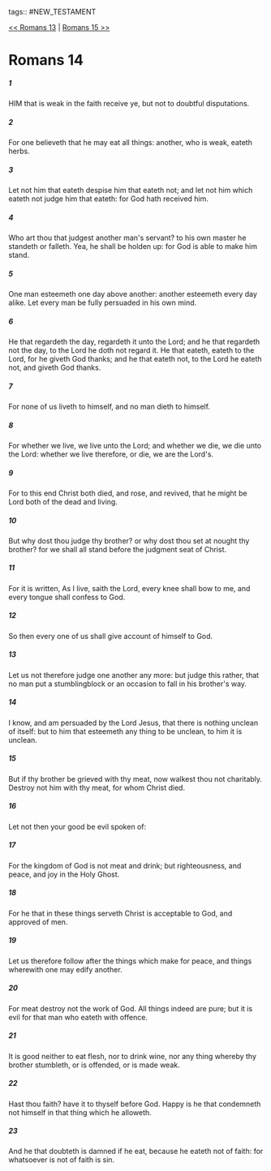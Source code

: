 tags:: #NEW_TESTAMENT

[<< Romans 13](NEW_TESTAMENT/06_Romans/Romans_13.md) | [Romans 15 >>](NEW_TESTAMENT/06_Romans/Romans_15.md)

# Romans 14

##### 1

HIM that is weak in the faith receive ye, but not to doubtful disputations.

##### 2

For one believeth that he may eat all things: another, who is weak, eateth herbs.

##### 3

Let not him that eateth despise him that eateth not; and let not him which eateth not judge him that eateth: for God hath received him.

##### 4

Who art thou that judgest another man's servant? to his own master he standeth or falleth. Yea, he shall be holden up: for God is able to make him stand.

##### 5

One man esteemeth one day above another: another esteemeth every day alike. Let every man be fully persuaded in his own mind.

##### 6

He that regardeth the day, regardeth it unto the Lord; and he that regardeth not the day, to the Lord he doth not regard it. He that eateth, eateth to the Lord, for he giveth God thanks; and he that eateth not, to the Lord he eateth not, and giveth God thanks.

##### 7

For none of us liveth to himself, and no man dieth to himself.

##### 8

For whether we live, we live unto the Lord; and whether we die, we die unto the Lord: whether we live therefore, or die, we are the Lord's.

##### 9

For to this end Christ both died, and rose, and revived, that he might be Lord both of the dead and living.

##### 10

But why dost thou judge thy brother? or why dost thou set at nought thy brother? for we shall all stand before the judgment seat of Christ.

##### 11

For it is written, As I live, saith the Lord, every knee shall bow to me, and every tongue shall confess to God.

##### 12

So then every one of us shall give account of himself to God.

##### 13

Let us not therefore judge one another any more: but judge this rather, that no man put a stumblingblock or an occasion to fall in his brother's way.

##### 14

I know, and am persuaded by the Lord Jesus, that there is nothing unclean of itself: but to him that esteemeth any thing to be unclean, to him it is unclean.

##### 15

But if thy brother be grieved with thy meat, now walkest thou not charitably. Destroy not him with thy meat, for whom Christ died.

##### 16

Let not then your good be evil spoken of:

##### 17

For the kingdom of God is not meat and drink; but righteousness, and peace, and joy in the Holy Ghost.

##### 18

For he that in these things serveth Christ is acceptable to God, and approved of men.

##### 19

Let us therefore follow after the things which make for peace, and things wherewith one may edify another.

##### 20

For meat destroy not the work of God. All things indeed are pure; but it is evil for that man who eateth with offence.

##### 21

It is good neither to eat flesh, nor to drink wine, nor any thing whereby thy brother stumbleth, or is offended, or is made weak.

##### 22

Hast thou faith? have it to thyself before God. Happy is he that condemneth not himself in that thing which he alloweth.

##### 23

And he that doubteth is damned if he eat, because he eateth not of faith: for whatsoever is not of faith is sin.
